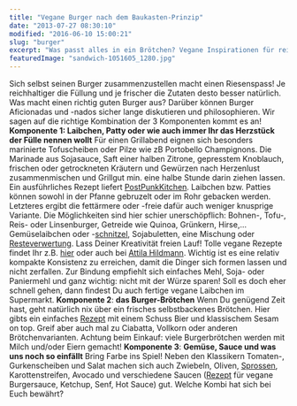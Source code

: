 ```yaml
---
title: "Vegane Burger nach dem Baukasten-Prinzip"
date: "2013-07-27 08:30:10"
modified: "2016-06-10 15:00:21"
slug: "burger"
excerpt: "Was passt alles in ein Brötchen? Vegane Inspirationen für reichhaltig gefüllte Hamburger, ob vom Grill, aus dem Backrohr oder der Pfanne. "
featuredImage: "sandwich-1051605_1280.jpg"
---
```


Sich selbst seinen Burger zusammenzustellen macht einen Riesenspass! Je reichhaltiger die Füllung und je frischer die Zutaten desto besser natürlich. Was macht einen richtig guten Burger aus? Darüber können Burger Aficionadas und -nados sicher lange diskutieren und philosophieren. Wir sagen auf die richtige Kombination der 3 Komponenten kommt es an! **Komponente 1: Laibchen, Patty oder wie auch immer Ihr das Herzstück der Fülle nennen wollt** Für einen Grillabend eignen sich besonders marinierte Tofuscheiben oder Pilze wie zB Portobello Champignons. Die Marinade aus Sojasauce, Saft einer halben Zitrone, gepresstem Knoblauch, frischen oder getrockneten Kräutern und Gewürzen nach Herzenlust zusammenmischen und Grillgut min. eine halbe Stunde darin ziehen lassen. Ein ausführliches Rezept liefert [PostPunkKitchen](http://www.theppk.com/2009/04/perfect-grilled-portobellos/). Laibchen bzw. Patties können sowohl in der Pfanne gebruzelt oder im Rohr gebacken werden. Letzteres ergibt die fettärmere oder -freie dafür auch weniger knusprige Variante. Die Möglichkeiten sind hier schier unerschöpflich: Bohnen-, Tofu-, Reis- oder Linsenburger, Getreide wie Quinoa, Grünkern, Hirse,... Gemüselaibchen oder -[schnitzel](https://www.veganblatt.com/gemueseschnitzel), Sojabuletten, eine Mischung oder [Resteverwertung](http://www.theppk.com/2011/11/carefree-curry-burgers/). Lass Deiner Kreativität freien Lauf! Tolle vegane Rezepte findet Ihr z.B. [hier](https://www.veganblatt.com/burger-ohne-fleischersatz) oder auch bei [Attila Hildmann](http://www.attilahildmann.com/big_attila_vegan_burger/burger_rezept.htm). Wichtig ist es eine relativ kompakte Konsistenz zu erreichen, damit die Dinger sich formen lassen und nicht zerfallen. Zur Bindung empfiehlt sich einfaches Mehl, Soja- oder Paniermehl und ganz wichtig: nicht mit der Würze sparen! Soll es doch eher schnell gehen, dann findest Du auch fertige vegane Laibchen im Supermarkt. **Komponente 2**: **das Burger-Brötchen** Wenn Du genügend Zeit hast, geht natürlich nix über ein frisches selbstbackenes Brötchen. Hier gibts ein einfaches [Rezept](http://www.vegetarian-diaries.com/2013/01/vegane-burger-brotchen-mit-astra.html) mit einem Schuss Bier und klassischem Sesam on top. Greif aber auch mal zu Ciabatta, Vollkorn oder anderen Brötchenvarianten. Achtung beim Einkauf: viele Burgerbrötchen werden mit Milch und/oder Eiern gemacht! **Komponente 3**: **Gemüse, Sauce und was uns noch so einfällt** Bring Farbe ins Spiel! Neben den Klassikern Tomaten-, Gurkenscheiben und Salat machen sich auch Zwiebeln, Oliven, [Sprossen](https://www.veganblatt.com/sprossen), Karottenstreifen, Avocado und verschiedene Saucen ([Rezept](http://www.veganpowercooking.at/saucen-dips-5/vegane-burgersauce/) für vegane Burgersauce, Ketchup, Senf, Hot Sauce) gut. Welche Kombi hat sich bei Euch bewährt?